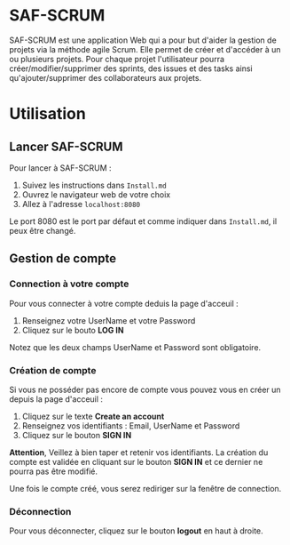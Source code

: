 # SAF-SCRUM

SAF-SCRUM est une application Web qui a pour but d'aider la gestion de projets via la méthode agile Scrum. Elle permet de créer et d'accéder à un ou plusieurs projets. Pour chaque projet l'utilisateur pourra créer/modifier/supprimer des sprints, des issues et des tasks ainsi qu'ajouter/supprimer des collaborateurs aux projets. 

# Utilisation

## Lancer SAF-SCRUM

Pour lancer à SAF-SCRUM :

1. Suivez les instructions dans `Install.md`
2. Ouvrez le navigateur web de votre choix
3. Allez à l'adresse `localhost:8080`

Le port 8080 est le port par défaut et comme indiquer dans `Install.md`, il peux être changé.

## Gestion de compte

### Connection à votre compte

Pour vous connecter à votre compte deduis la page d'acceuil :

1. Renseignez votre UserName et votre Password
2. Cliquez sur le bouto **LOG IN**

Notez que les deux champs UserName et Password sont obligatoire.

### Création de compte

Si vous ne posséder pas encore de compte vous pouvez vous en créer un depuis la page d'acceuil :

1. Cliquez sur le texte **Create an account**
2. Renseignez vos identifiants : Email, UserName et Password
3. Cliquez sur le bouton **SIGN IN**

**Attention**, Veillez à bien taper et retenir vos identifiants. La création du compte est validée en cliquant sur le bouton **SIGN IN** et ce dernier ne pourra pas être modifié.

Une fois le compte créé, vous serez rediriger sur la fenêtre de connection.

### Déconnection

Pour vous déconnecter, cliquez sur le bouton **logout** en haut à droite.